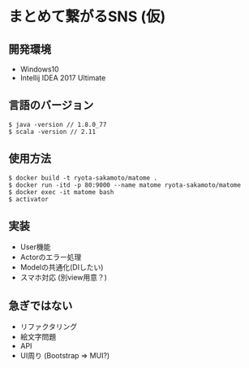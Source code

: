 # まとめて繋がるSNS (仮)

## 開発環境
- Windows10
- Intellij IDEA 2017 Ultimate

## 言語のバージョン
```
$ java -version // 1.8.0_77
$ scala -version // 2.11
```

## 使用方法
```
$ docker build -t ryota-sakamoto/matome .
$ docker run -itd -p 80:9000 --name matome ryota-sakamoto/matome
$ docker exec -it matome bash
$ activator
```

## 実装
- User機能
- Actorのエラー処理
- Modelの共通化(DIしたい)
- スマホ対応 (別view用意？)

## 急ぎではない
- リファクタリング
- 絵文字問題
- API
- UI周り (Bootstrap => MUI?)